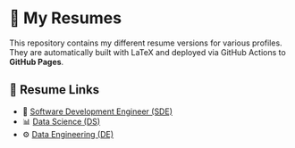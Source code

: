 # 📄 My Resumes

This repository contains my different resume versions for various profiles.  
They are automatically built with LaTeX and deployed via GitHub Actions to **GitHub Pages**.

## 🔗 Resume Links

- 🚀 [Software Development Engineer (SDE)](https://<your-username>.github.io/<repo-name>/resume/sde/resume.pdf)
- 📊 [Data Science (DS)](https://<your-username>.github.io/<repo-name>/resume/ds/resume.pdf)
- ⚙️ [Data Engineering (DE)](https://<your-username>.github.io/<repo-name>/resume/de/resume.pdf)
